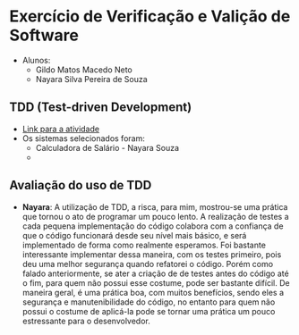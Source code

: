 # Exercício de Verificação e Valição de Software
- Alunos:
    + Gildo Matos Macedo Neto
    + Nayara Silva Pereira de Souza

## TDD (Test-driven Development)
- [Link para a atividade](https://docs.google.com/document/d/1Xc04sNt2q1HWb9h4LCdvHe8JkUy6PtGsOmNMoR3UoMk/edit#)
- Os sistemas selecionados foram:
    + Calculadora de Salário - Nayara Souza
    + 

## Avaliação do uso de TDD
- **Nayara**: A utilização de TDD, a risca, para mim, mostrou-se uma prática que tornou o ato de programar um pouco lento. A realização de testes a cada pequena implementação do código colabora com a confiança de que o código funcionará desde seu nível mais básico, e será implementado de forma como realmente esperamos. Foi bastante interessante implementar dessa maneira, com os testes primeiro, pois deu uma melhor segurança quando refatorei o código. Porém como falado anteriormente, se ater a criação de de testes antes do código até o fim, para quem não possui esse costume, pode ser bastante difícil. De maneira geral, é uma prática boa, com muitos benefícios, sendo eles a segurança e manutenibilidade do código, no entanto para quem não possui o costume de aplicá-la pode se tornar uma prática um pouco estressante para o desenvolvedor.
